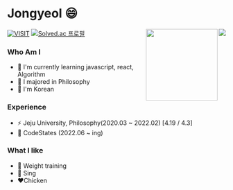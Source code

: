 # Jongyeol 😄
[![VISIT](https://hits.seeyoufarm.com/api/count/incr/badge.svg?url=https%3A%2F%2Fgithub.com%2FExist95&count_bg=%2379C83D&title_bg=%23555555&icon=&icon_color=%23E7E7E7&title=VISIT&edge_flat=false)](https://github.com/Exist95)
[![Solved.ac
프로필](http://mazassumnida.wtf/api/mini/generate_badge?boj=jyeol0210)](https://solved.ac/jeol0210)
<img align='right' src="http://mazassumnida.wtf/api/v2/generate_badge?boj=jyeol0210">
<img align='right' src="https://github-readme-stats.vercel.app/api?username=Exist95" height="165">

### Who Am I
- 🌱 I'm currently learning javascript, react, Algorithm
- 💬  I majored in Philosophy
- 🔭 I'm Korean

### Experience
- ⚡ Jeju University, Philosophy(2020.03 ~ 2022.02)  [4.19 / 4.3]
- 👯 CodeStates (2022.06 ~ ing)

### What I like
- 💪 Weight training
- 🎵 Sing
- ❤️Chicken
